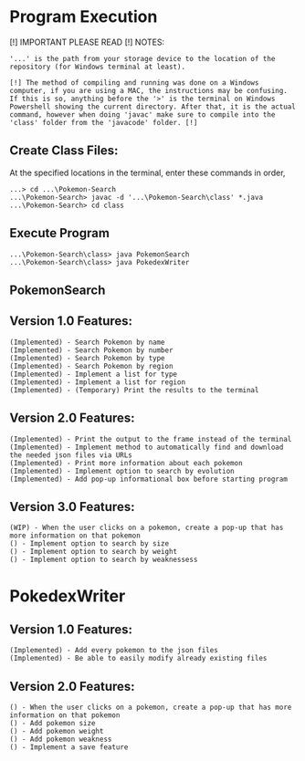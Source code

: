 # Program Execution

[!] IMPORTANT PLEASE READ [!] NOTES: 

	'...' is the path from your storage device to the location of the repository (for Windows terminal at least).

	[!] The method of compiling and running was done on a Windows computer, if you are using a MAC, the instructions may be confusing. If this is so, anything before the '>' is the terminal on Windows Powershell showing the current directory. After that, it is the actual command, however when doing 'javac' make sure to compile into the 'class' folder from the 'javacode' folder. [!]

## Create Class Files:
At the specified locations in the terminal, enter these commands in order,

	...> cd ...\Pokemon-Search
	...\Pokemon-Search> javac -d '...\Pokemon-Search\class' *.java
	...\Pokemon-Search> cd class

## Execute Program

	...\Pokemon-Search\class> java PokemonSearch
  	...\Pokemon-Search\class> java PokedexWriter


## PokemonSearch
  ## Version 1.0 Features:
	(Implemented) - Search Pokemon by name
	(Implemented) - Search Pokemon by number
	(Implemented) - Search Pokemon by type
	(Implemented) - Search Pokemon by region
	(Implemented) - Implement a list for type
	(Implemented) - Implement a list for region
	(Implemented) - (Temporary) Print the results to the terminal

  ## Version 2.0 Features:
	(Implemented) - Print the output to the frame instead of the terminal
	(Implemented) - Implement method to automatically find and download the needed json files via URLs
	(Implemented) - Print more information about each pokemon
	(Implemented) - Implement option to search by evolution
	(Implemented) - Add pop-up informational box before starting program

  ## Version 3.0 Features:
	(WIP) - When the user clicks on a pokemon, create a pop-up that has more information on that pokemon
	() - Implement option to search by size
	() - Implement option to search by weight
	() - Implement option to search by weaknessess


# PokedexWriter
  ## Version 1.0 Features:
	(Implemented) - Add every pokemon to the json files
	(Implemented) - Be able to easily modify already existing files

  ## Version 2.0 Features:
	() - When the user clicks on a pokemon, create a pop-up that has more information on that pokemon
	() - Add pokemon size
	() - Add pokemon weight
	() - Add pokemon weakness
	() - Implement a save feature
